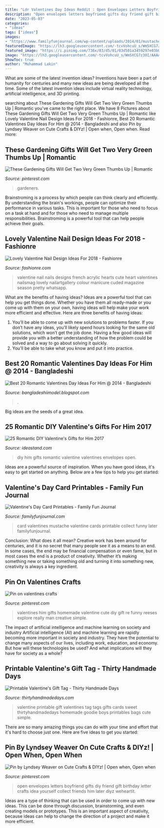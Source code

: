 ```yaml
---
title: "Ldr Valentines Day Ideas Reddit : Open Envelopes Letters Boyfriend Gifts Diy Friend Gift Birthday Letter Crafts Idea Yourself Collect Friends Him Later Diyz Weheartit"
description: "Open envelopes letters boyfriend gifts diy friend gift birthday letter crafts idea yourself collect friends him later diyz weheartit"
date: "2023-05-03"
categories:
- "ideas"
tags: ["ideas"]
images:
- "https://www.familyfunjournal.com/wp-content/uploads/2014/01/mustache-card.jpg"
featuredImage: "https://lh3.googleusercontent.com/-tcvVohcuU_s/Wm5XCG7z30I/AAAAAAABITE/YB2c_YJk7okpR4QGLjQbhCZZVYNsIuNOACHMYCw/s0/Cute-Valentine-Day-Nail-Art-Designs-46.jpg"
featured_image: "https://i.pinimg.com/736x/03/d5/01/03d501a3459297e03b0b2243b821a0e4--funny-valentines-day-gifts-for-him-valentine-ideas-for-him.jpg"
image: "https://lh3.googleusercontent.com/-tcvVohcuU_s/Wm5XCG7z30I/AAAAAAABITE/YB2c_YJk7okpR4QGLjQbhCZZVYNsIuNOACHMYCw/s0/Cute-Valentine-Day-Nail-Art-Designs-46.jpg"
ShowToc: true
author: "Muhammad Lakin"
---
```



What are some of the latest invention ideas?
Inventions have been a part of humanity for centuries and many new ideas are being developed all the time. Some of the latest invention ideas include virtual reality technology, artificial intelligence, and 3D printing.

	

		
searching about These Gardening Gifts Will Get Two Very Green Thumbs Up | Romantic you've came to the right place. We have 8 Pictures about These Gardening Gifts Will Get Two Very Green Thumbs Up | Romantic like Lovely Valentine Nail Design Ideas For 2018 - Fashionre, Best 20 Romantic Valentines Day Ideas For Him @ 2014 - Bangladeshi and also Pin by Lyndsey Weaver on Cute Crafts &amp; DIYz! | Open when, Open when. Read more:
		
    
## These Gardening Gifts Will Get Two Very Green Thumbs Up | Romantic

<img loading=lazy src="https://i.pinimg.com/originals/c8/50/f2/c850f22bc060eb4f7493e046134dbaed.jpg" onerror="this.onerror=null;this.src='https://tse4.mm.bing.net/th?id=OIP.XEvCW1K-U-wXT0UxIQHIvAAAAA&amp;pid=15.1';" alt="These Gardening Gifts Will Get Two Very Green Thumbs Up | Romantic">

_Source: pinterest.com_

>gardeners. 

	

Brainstroming is a process by which people can think clearly and efficiently. By understanding the brain's workings, people can optimize their performance in various tasks. This is important for those who need to focus on a task at hand and for those who need to manage multiple responsibilities. Brainstroming is a powerful tool that can help people achieve their goals.

    
## Lovely Valentine Nail Design Ideas For 2018 - Fashionre

<img loading=lazy src="https://lh3.googleusercontent.com/-tcvVohcuU_s/Wm5XCG7z30I/AAAAAAABITE/YB2c_YJk7okpR4QGLjQbhCZZVYNsIuNOACHMYCw/s0/Cute-Valentine-Day-Nail-Art-Designs-46.jpg" onerror="this.onerror=null;this.src='https://tse4.mm.bing.net/th?id=OIP.do5nu_J5PleVEuNKHs9tyAHaLH&amp;pid=15.1';" alt="Lovely Valentine Nail Design Ideas For 2018 - Fashionre">

_Source: fashionre.com_

>valentine nail nails designs french acrylic hearts cute heart valentines nailsmag lovely nailartgallery colour manicure cuded magazine season pretty whatsapp. 

	

What are the benefits of having ideas?
Ideas are a powerful tool that can help you get things done. Whether you have them all ready-made or you come up with them on your own, having ideas will help make your work more efficient and effective. Here are three benefits of having ideas: 
1. You’ll be able to come up with new solutions to problems faster. If you don’t have any ideas, you’ll likely spend hours looking for the same old solutions, which won’t get the job done. Having a few good ideas will provide you with a better understanding of how the problem could be solved and a way to go about solving it quickly. 
2. You’ll be able to take what you know and put it into practice.

    
## Best 20 Romantic Valentines Day Ideas For Him @ 2014 - Bangladeshi

<img loading=lazy src="http://4.bp.blogspot.com/-WsMw8Qfa_iM/UvlG_2OzGVI/AAAAAAAABkc/jxzkzqZgWTA/s1600/romantic+valentines+day+ideas+for+him++Valentine’s+Balloons.jpg" onerror="this.onerror=null;this.src='https://tse4.mm.bing.net/th?id=OIP.vl_jWNTYueTsafHlepIaTwHaF7&amp;pid=15.1';" alt="Best 20 Romantic Valentines Day Ideas For Him @ 2014 - Bangladeshi">

_Source: bangladeshiimodel.blogspot.com_

>. 

	

Big ideas are the seeds of a great idea.

    
## 25 Romantic DIY Valentine&#039;s Gifts For Him 2017

<img loading=lazy src="https://ideastand.com/wp-content/uploads/2016/01/diy-valentines-gifts-for-him/1-diy-valentines-gifts-for-him.jpg" onerror="this.onerror=null;this.src='https://tse1.mm.bing.net/th?id=OIP.-tRPyAcOTgCoxmqdt046rQHaPf&amp;pid=15.1';" alt="25 Romantic DIY Valentine&#039;s Gifts for Him 2017">

_Source: ideastand.com_

>diy him gifts romantic valentine valentines envelopes open. 

	

Ideas are a powerful source of inspiration. When you have good ideas, it's easy to get started on anything. Below are a few tips to help you get started: 

    
## Valentine&#039;s Day Card Printables - Family Fun Journal

<img loading=lazy src="https://www.familyfunjournal.com/wp-content/uploads/2014/01/mustache-card.jpg" onerror="this.onerror=null;this.src='https://tse2.mm.bing.net/th?id=OIP.vhY7cKDb5zMjhbpIJ84bLAHaK9&amp;pid=15.1';" alt="Valentine&#039;s Day Card Printables - Family Fun Journal">

_Source: familyfunjournal.com_

>card valentines mustache valentine cards printable collect funny later familyfunjournal. 

	

Conclusion: What does it all mean?
Creative work has been around for centuries, and it is no secret that many people see it as a means to an end. In some cases, the end may be financial compensation or even fame, but in most cases the end is a product of creativity. Whether it’s making something new or taking something old and turning it into something new, creativity is always a key ingredient.

    
## Pin On Valentines Crafts

<img loading=lazy src="https://i.pinimg.com/736x/03/d5/01/03d501a3459297e03b0b2243b821a0e4--funny-valentines-day-gifts-for-him-valentine-ideas-for-him.jpg" onerror="this.onerror=null;this.src='https://tse3.mm.bing.net/th?id=OIP.oliw1lQR_5VkF4QBppr4MwHaHa&amp;pid=15.1';" alt="Pin on valentines crafts">

_Source: pinterest.com_

>valentines him gifts homemade valentine cute diy gift re funny reeses explore really man creative simple. 

	

The impact of artificial intelligence and machine learning on society and industry
Artificial intelligence (AI) and machine learning are rapidly becoming more important in society and industry. They have the potential to change many aspects of our lives, including work, education, and economy. But how will these technologies be used? And what implications will they have for society as a whole?

    
## Printable Valentine&#039;s Gift Tag - Thirty Handmade Days

<img loading=lazy src="https://www.thirtyhandmadedays.com/wp-content/uploads/2016/01/gifttags_1.jpg" onerror="this.onerror=null;this.src='https://tse4.mm.bing.net/th?id=OIP.w8gvuTf0BZPhSZFsdgzW9QHaLH&amp;pid=15.1';" alt="Printable Valentine&#039;s Gift Tag - Thirty Handmade Days">

_Source: thirtyhandmadedays.com_

>valentine printable gift valentines tag tags gifts cards sweet thirtyhandmadedays homemade goodie boys printables bags cute simple. 

	

There are so many amazing things you can do with your time and effort that it's hard to choose just one. Here are five ideas to get you started: 

    
## Pin By Lyndsey Weaver On Cute Crafts &amp; DIYz! | Open When, Open When

<img loading=lazy src="https://i.pinimg.com/736x/1e/72/ec/1e72ec9a57b9fdbd7c22f37e45e934ab--open-when-envelopes-open-when-letters.jpg" onerror="this.onerror=null;this.src='https://tse4.mm.bing.net/th?id=OIP.RRs5Yc3uDFtGftiA03_gxAHaFj&amp;pid=15.1';" alt="Pin by Lyndsey Weaver on Cute Crafts &amp; DIYz! | Open when, Open when">

_Source: pinterest.com_

>open envelopes letters boyfriend gifts diy friend gift birthday letter crafts idea yourself collect friends him later diyz weheartit. 

	

Ideas are a type of thinking that can be used in order to come up with new ideas. This can be done through discussion, brainstorming, and even creating models or prototypes. This is an important aspect of creativity, because ideas can help to change the direction of a project and make it more efficient.

